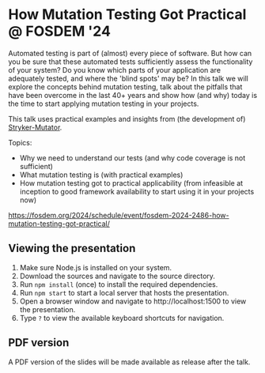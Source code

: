 # How Mutation Testing Got Practical @ FOSDEM '24

Automated testing is part of (almost) every piece of software. But how can you be sure that these automated tests sufficiently assess the functionality of your system? Do you know which parts of your application are adequately tested, and where the 'blind spots' may be? In this talk we will explore the concepts behind mutation testing, talk about the pitfalls that have been overcome in the last 40+ years and show how (and why) today is the time to start applying mutation testing in your projects.

This talk uses practical examples and insights from (the development of) [Stryker-Mutator](https://stryker-mutator.io/).

Topics:

- Why we need to understand our tests (and why code coverage is not sufficient)
- What mutation testing is (with practical examples)
- How mutation testing got to practical applicability (from infeasible at inception to good framework availability to start using it in your projects now)

https://fosdem.org/2024/schedule/event/fosdem-2024-2486-how-mutation-testing-got-practical/

## Viewing the presentation

1. Make sure Node.js is installed on your system.
2. Download the sources and navigate to the source directory.
3. Run `npm install` (once) to install the required dependencies.
4. Run `npm start` to start a local server that hosts the presentation.
5. Open a browser window and navigate to http://localhost:1500 to view the presentation.
6. Type `?` to view the available keyboard shortcuts for navigation.

## PDF version

A PDF version of the slides will be made available as release after the talk.
